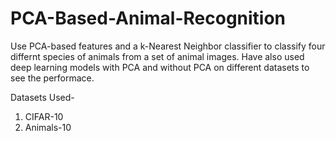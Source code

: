 # PCA-Based-Animal-Recognition
Use PCA-based features and a k-Nearest Neighbor classifier to classify four differnt species of animals from a set of animal images. Have also used deep learning models with PCA and without PCA on different datasets to see the performace.

Datasets Used-
1) CIFAR-10
2) Animals-10
